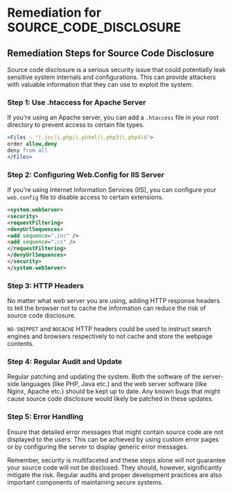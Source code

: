 # Remediation for SOURCE_CODE_DISCLOSURE

## Remediation Steps for Source Code Disclosure
Source code disclosure is a serious security issue that could potentially leak sensitive system internals and configurations. This can provide attackers with valuable information that they can use to exploit the system.

### Step 1: Use .htaccess for Apache Server
If you're using an Apache server, you can add a `.htaccess` file in your root directory to prevent access to certain file types.
```Apache
<Files ~ "(.inc|\.php|\.phtml|\.php3|\.php4)$">
order allow,deny
deny from all
</Files>
```

### Step 2: Configuring Web.Config for IIS Server
If you're using Internet Information Services (IIS), you can configure your `web.config` file to disable access to certain extensions.
```XML
<system.webServer>
<security>
<requestFiltering>
<denyUrlSequences>
<add sequence=".inc" />
<add sequence=".cs" />
</requestFiltering>
</denyUrlSequences>
</security>
</system.webServer>
```

### Step 3: HTTP Headers
No matter what web server you are using, adding HTTP response headers to tell the browser not to cache the information can reduce the risk of source code disclosure.

`NO-SNIPPET` and `NOCACHE` HTTP headers could be used to instruct search engines and browsers respectively to not cache and store the webpage contents.

### Step 4: Regular Audit and Update
Regular patching and updating the system. Both the software of the server-side languages (like PHP, Java etc.) and the web server software (like Nginx, Apache etc.) should be kept up to date. Any known bugs that might cause source code disclosure would likely be patched in these updates.

### Step 5: Error Handling
Ensure that detailed error messages that might contain source code are not displayed to the users. This can be achieved by using custom error pages or by configuring the server to display generic error messages.

Remember, security is multifaceted and these steps alone will not guarantee your source code will not be disclosed. They should, however, significantly mitigate the risk. Regular audits and proper development practices are also important components of maintaining secure systems.